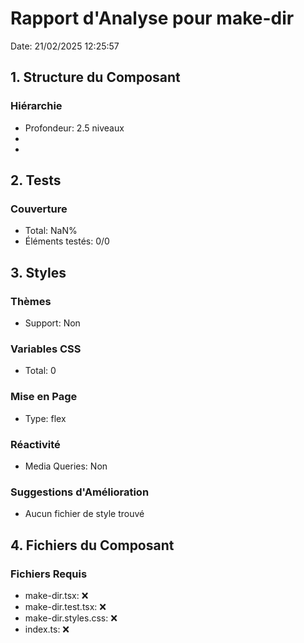 # Rapport d'Analyse pour make-dir

Date: 21/02/2025 12:25:57

## 1. Structure du Composant

### Hiérarchie

- Profondeur: 2.5 niveaux
- <reference>
- <string>

## 2. Tests

### Couverture

- Total: NaN%
- Éléments testés: 0/0

## 3. Styles

### Thèmes

- Support: Non

### Variables CSS

- Total: 0

### Mise en Page

- Type: flex

### Réactivité

- Media Queries: Non

### Suggestions d'Amélioration

- Aucun fichier de style trouvé

## 4. Fichiers du Composant

### Fichiers Requis

- make-dir.tsx: ❌
- make-dir.test.tsx: ❌
- make-dir.styles.css: ❌
- index.ts: ❌
